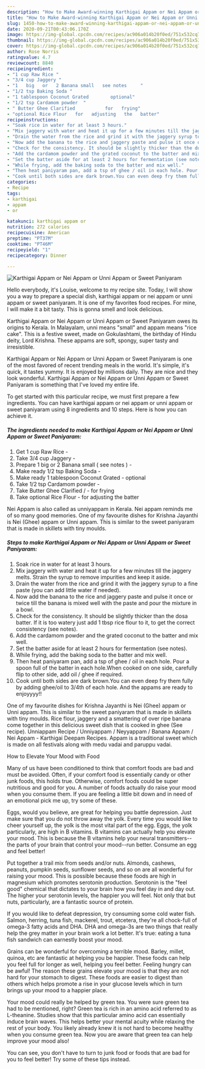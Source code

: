 ```yaml
---
description: "How to Make Award-winning Karthigai Appam or Nei Appam or Unni Appam or Sweet Paniyaram"
title: "How to Make Award-winning Karthigai Appam or Nei Appam or Unni Appam or Sweet Paniyaram"
slug: 1450-how-to-make-award-winning-karthigai-appam-or-nei-appam-or-unni-appam-or-sweet-paniyaram
date: 2020-09-21T00:43:06.170Z
image: https://img-global.cpcdn.com/recipes/ac906a014b20f0ed/751x532cq70/karthigai-appam-or-nei-appam-or-unni-appam-or-sweet-paniyaram-recipe-main-photo.jpg
thumbnail: https://img-global.cpcdn.com/recipes/ac906a014b20f0ed/751x532cq70/karthigai-appam-or-nei-appam-or-unni-appam-or-sweet-paniyaram-recipe-main-photo.jpg
cover: https://img-global.cpcdn.com/recipes/ac906a014b20f0ed/751x532cq70/karthigai-appam-or-nei-appam-or-unni-appam-or-sweet-paniyaram-recipe-main-photo.jpg
author: Rose Norris
ratingvalue: 4.7
reviewcount: 8840
recipeingredient:
- "1 cup Raw Rice "
- "3/4 cup Jaggery "
- "1   big   or   2 Banana small   see notes     "
- "1/2 tsp Baking Soda "
- "1 tablespoon Coconut Grated        optional"
- "1/2 tsp Cardamom powder  "
- " Butter Ghee Clarified           for   frying"
- "optional Rice Flour   for   adjusting   the   batter"
recipeinstructions:
- "Soak rice in water for at least 3 hours."
- "Mix jaggery with water and heat it up for a few minutes till the jaggery melts. Strain the syrup to remove impurities and keep it aside."
- "Drain the water from the rice and grind it with the jaggery syrup to a fine paste (you can add little water if needed)."
- "Now add the banana to the rice and jaggery paste and pulse it once or twice till the banana is mixed well with the paste and pour the mixture in a bowl."
- "Check for the consistency. It should be slightly thicker than the dosa batter. If it is too watery just add 1 tbsp rice flour to it, to get the correct consistency (see notes)."
- "Add the cardamom powder and the grated coconut to the batter and mix well."
- "Set the batter aside for at least 2 hours for fermentation (see notes)."
- "While frying, add the baking soda to the batter and mix well."
- "Then heat paniyaram pan, add a tsp of ghee / oil in each hole. Pour a spoon full of the batter in each hole.When cooked on one side, carefully flip to other side, add oil / ghee if required."
- "Cook until both sides are dark brown.You can even deep fry them fully by adding ghee/oil to 3/4th of each hole. And the appams are ready to enjoyyyy!!"
categories:
- Recipe
tags:
- karthigai
- appam
- or

katakunci: karthigai appam or 
nutrition: 272 calories
recipecuisine: American
preptime: "PT37M"
cooktime: "PT46M"
recipeyield: "1"
recipecategory: Dinner

---
```



![Karthigai Appam or Nei Appam or Unni Appam or Sweet Paniyaram](https://img-global.cpcdn.com/recipes/ac906a014b20f0ed/751x532cq70/karthigai-appam-or-nei-appam-or-unni-appam-or-sweet-paniyaram-recipe-main-photo.jpg)

Hello everybody, it's Louise, welcome to my recipe site. Today, I will show you a way to prepare a special dish, karthigai appam or nei appam or unni appam or sweet paniyaram. It is one of my favorites food recipes. For mine, I will make it a bit tasty. This is gonna smell and look delicious.

Karthigai Appam or Nei Appam or Unni Appam or Sweet Paniyaram owes its origins to Kerala. In Malayalam, unni means &#34;small&#34; and appam means &#34;rice cake&#34;. This is a festive sweet, made on Gokulashtami, the birthday of Hindu deity, Lord Krishna. These appams are soft, spongy, super tasty and irresistible.

Karthigai Appam or Nei Appam or Unni Appam or Sweet Paniyaram is one of the most favored of recent trending meals in the world. It's simple, it's quick, it tastes yummy. It is enjoyed by millions daily. They are nice and they look wonderful. Karthigai Appam or Nei Appam or Unni Appam or Sweet Paniyaram is something that I've loved my entire life.


To get started with this particular recipe, we must first prepare a few ingredients. You can have karthigai appam or nei appam or unni appam or sweet paniyaram using 8 ingredients and 10 steps. Here is how you can achieve it.

<!--inarticleads1-->

##### The ingredients needed to make Karthigai Appam or Nei Appam or Unni Appam or Sweet Paniyaram:

1. Get 1 cup Raw Rice -
1. Take 3/4 cup Jaggery -
1. Prepare 1   big   or   2 Banana small  ( see notes )    -
1. Make ready 1/2 tsp Baking Soda -
1. Make ready 1 tablespoon Coconut Grated     -   optional
1. Take 1/2 tsp Cardamom powder  -
1. Take  Butter Ghee Clarified     /    -  for   frying
1. Take optional Rice Flour -  for   adjusting   the   batter


Nei Appam is also called as unniyappam in Kerala. Nei appam reminds me of so many good memories. One of my favourite dishes for Krishna Jayanthi is Nei (Ghee) appam or Unni appam. This is similar to the sweet paniyaram that is made in skillets with tiny moulds. 

<!--inarticleads2-->

##### Steps to make Karthigai Appam or Nei Appam or Unni Appam or Sweet Paniyaram:

1. Soak rice in water for at least 3 hours.
1. Mix jaggery with water and heat it up for a few minutes till the jaggery melts. Strain the syrup to remove impurities and keep it aside.
1. Drain the water from the rice and grind it with the jaggery syrup to a fine paste (you can add little water if needed).
1. Now add the banana to the rice and jaggery paste and pulse it once or twice till the banana is mixed well with the paste and pour the mixture in a bowl.
1. Check for the consistency. It should be slightly thicker than the dosa batter. If it is too watery just add 1 tbsp rice flour to it, to get the correct consistency (see notes).
1. Add the cardamom powder and the grated coconut to the batter and mix well.
1. Set the batter aside for at least 2 hours for fermentation (see notes).
1. While frying, add the baking soda to the batter and mix well.
1. Then heat paniyaram pan, add a tsp of ghee / oil in each hole. Pour a spoon full of the batter in each hole.When cooked on one side, carefully flip to other side, add oil / ghee if required.
1. Cook until both sides are dark brown.You can even deep fry them fully by adding ghee/oil to 3/4th of each hole. And the appams are ready to enjoyyyy!!


One of my favourite dishes for Krishna Jayanthi is Nei (Ghee) appam or Unni appam. This is similar to the sweet paniyaram that is made in skillets with tiny moulds. Rice flour, jaggery and a smattering of over ripe banana come together in this delicious sweet dish that is cooked in ghee (See recipe). Unniappam Recipe / Unniyappam / Neyyappam / Banana Appam / Nei Appam - Karthigai Deepam Recipes. Appam is a traditional sweet which is made on all festivals along with medu vadai and paruppu vadai. 

How to Elevate Your Mood with Food


Many of us have been conditioned to think that comfort foods are bad and must be avoided. Often, if your comfort food is essentially candy or other junk foods, this holds true. Otherwise, comfort foods could be super nutritious and good for you. A number of foods actually do raise your mood when you consume them. If you are feeling a little bit down and in need of an emotional pick me up, try some of these.

Eggs, would you believe, are great for helping you battle depression. Just make sure that you do not throw away the yolk. Every time you would like to cheer yourself up, the yolk is the most vital part of the egg. Eggs, the yolk particularly, are high in B vitamins. B vitamins can actually help you elevate your mood. This is because the B vitamins help your neural transmitters--the parts of your brain that control your mood--run better. Consume an egg and feel better!

Put together a trail mix from seeds and/or nuts. Almonds, cashews, peanuts, pumpkin seeds, sunflower seeds, and so on are all wonderful for raising your mood. This is possible because these foods are high in magnesium which promotes serotonin production. Serotonin is the "feel good" chemical that dictates to your brain how you feel day in and day out. The higher your serotonin levels, the happier you will feel. Not only that but nuts, particularly, are a fantastic source of protein.

If you would like to defeat depression, try consuming some cold water fish. Salmon, herring, tuna fish, mackerel, trout, etcetera, they're all chock-full of omega-3 fatty acids and DHA. DHA and omega-3s are two things that really help the grey matter in your brain work a lot better. It's true: eating a tuna fish sandwich can earnestly boost your mood. 

Grains can be wonderful for overcoming a terrible mood. Barley, millet, quinoa, etc are fantastic at helping you be happier. These foods can help you feel full for longer as well, helping you feel better. Feeling hungry can be awful! The reason these grains elevate your mood is that they are not hard for your stomach to digest. These foods are easier to digest than others which helps promote a rise in your glucose levels which in turn brings up your mood to a happier place.

Your mood could really be helped by green tea. You were sure green tea had to be mentioned, right? Green tea is rich in an amino acid referred to as L-theanine. Studies show that this particular amino acid can essentially induce brain waves. This helps better your mental acuity while relaxing the rest of your body. You likely already knew it is not hard to become healthy when you consume green tea. Now you are aware that green tea can help improve your mood also!

You can see, you don't have to turn to junk food or foods that are bad for you to feel better! Try  some  of  these  tips  instead.

